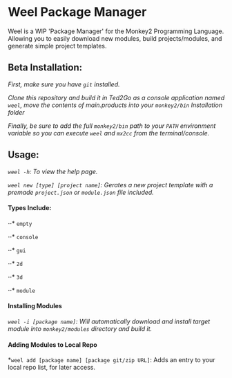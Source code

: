 # Weel Package Manager

Weel is a WIP 'Package Manager' for the Monkey2 Programming Language. Allowing you to easily download new modules, build projects/modules, and generate simple project templates.

## Beta Installation:
*First, make sure you have `git` installed.*

*Clone this repository and build it in Ted2Go as a console application named `weel`, move the contents of main.products into your `monkey2/bin` Installation folder*

*Finally, be sure to add the full `monkey2/bin` path to your `PATH` environment variable so you can execute `weel` and `mx2cc` from the terminal/console.*

## Usage:
*`weel -h`: To view the help page.*

*`weel new [type] [project name]`: Gerates a new project template with a premade `project.json` or `module.json` file included.*

#### Types Include:

⋅⋅* `empty`

⋅⋅* `console`

⋅⋅* `gui`

⋅⋅* `2d`

⋅⋅* `3d`

⋅⋅* `module`

#### Installing Modules

*`weel -i [package name]`: Will automatically download and install target module into `monkey2/modules` directory and build it.*

#### Adding Modules to Local Repo

*`weel add [package name] [package git/zip URL]`: Adds an entry to your local repo list, for later access.

